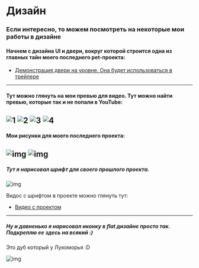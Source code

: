 # Дизайн 
### Если интересно, то можем посмотреть на некоторые мои работы в дизайне

#### Начнем с дизайна UI и двери, вокруг которой строится одна из главных тайн моего последнего pet-проекта: 
- [Демонстрация двери на уровне. Она будет использоваться в трейлере](https://youtu.be/7nY5gCSQ9DU)
---
#### Тут можно глянуть на мои превью для видео. Тут можно найти превью, которые так и не попали в YouTube:
![1](1.jpg)
![2](2.jpg)
![3](3.jpg)
![4](4.jpg)
---
#### Мои рисунки для моего последнего проекта:
![img](PXL_20221023_180413671.jpg)
![img](PXL_20221022_144544008.jpg)
---
##### Тут я нарисовал шрифт для своего прошлого проекта. 
![img](MyFont.png)

Видос с шрифтом в проекте можно глянуть тут: 
- [Видео с проектом](https://youtu.be/OSPpyDIMBlI)
---
##### Ну и давненько я нарисовал иконку в flat дизайне просто так. Подкреплю ее здесь на всякий :)
Это дуб который у Лукоморья :D

![img](icon.jpg)
